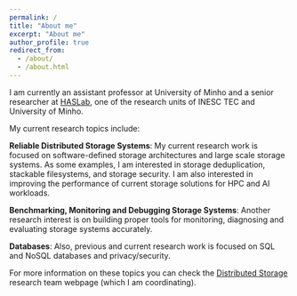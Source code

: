 ```yaml
---
permalink: /
title: "About me"
excerpt: "About me"
author_profile: true
redirect_from: 
  - /about/
  - /about.html
---
```


I am currently an assistant professor at University of Minho and a senior researcher at [HASLab](https://www.inesctec.pt/en/centres/haslab), one of the research units of INESC TEC and University of Minho.

My current research topics include:

**Reliable Distributed Storage Systems**: My current research work is focused on software-defined storage architectures and large scale storage systems. As some examples, I am interested in storage deduplication, stackable filesystems, and storage security. I am also interested in improving the performance of current storage solutions for HPC and AI workloads.

**Benchmarking, Monitoring and Debugging Storage Systems**: Another research interest is on building proper tools for monitoring, diagnosing and evaluating storage systems accurately.

**Databases**: Also, previous and current research work is focused on SQL and NoSQL databases and privacy/security.

For more information on these topics you can check the [Distributed Storage](https://dsr-haslab.github.io) research team webpage (which I am coordinating).